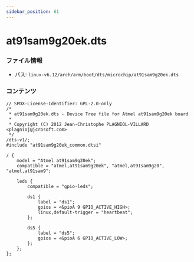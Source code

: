 ```yaml
---
sidebar_position: 61
---
```

# at91sam9g20ek.dts

### ファイル情報

- パス: `linux-v6.12/arch/arm/boot/dts/microchip/at91sam9g20ek.dts`

### コンテンツ

```dts
// SPDX-License-Identifier: GPL-2.0-only
/*
 * at91sam9g20ek.dts - Device Tree file for Atmel at91sam9g20ek board
 *
 * Copyright (C) 2012 Jean-Christophe PLAGNIOL-VILLARD <plagnioj@jcrosoft.com>
 */
/dts-v1/;
#include "at91sam9g20ek_common.dtsi"

/ {
	model = "Atmel at91sam9g20ek";
	compatible = "atmel,at91sam9g20ek", "atmel,at91sam9g20", "atmel,at91sam9";

	leds {
		compatible = "gpio-leds";

		ds1 {
			label = "ds1";
			gpios = <&pioA 9 GPIO_ACTIVE_HIGH>;
			linux,default-trigger = "heartbeat";
		};

		ds5 {
			label = "ds5";
			gpios = <&pioA 6 GPIO_ACTIVE_LOW>;
		};
	};
};

```
